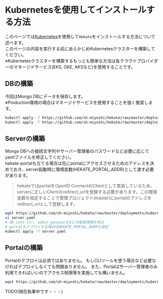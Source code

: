 # Kubernetesを使用してインストールする方法

このページでは[Kubernetes](https://kubernetes.io/ja/)を使用して`Hekate`をインストールする方法について述べます。  
このページの内容を実行する前にあらかじめKubernetesクラスターを構築してください。  
※Kubernetesクラスターを構築するもっとも簡単な方法は各クラウドプロバイダーのマネージドサービス(EKS, GKE, AKSなど)を使用することです。

## DBの構築

今回はMongo DBにデータを保存します。  
※Production環境の場合はマネージドサービスを使用することを強く推奨します。

```bash
kubectl apply -f https://github.com/sh-miyoshi/hekate/raw/master/deployments/kubernetes/mongo-pv.yaml
kubectl apply -f https://github.com/sh-miyoshi/hekate/raw/master/deployments/kubernetes/mongo.yaml
```

## Serverの構築

Mongo DBへの接続文字列やサーバー管理者のパスワードなど必要に応じてyamlファイルを修正してください。  
hekate-portalも立てる場合は先にportalにアクセスさせるためのアドレスを決めておき、server起動時に環境変数(HEKATE_PORTAL_ADDR)として渡す必要があります。

> hekateではportalをOpenID ConnectのClientとして実装しているため、serverに正しいClientのredirect_urlを登録する必要があります。この環境変数を指定することで管理プロジェクト(master)にportalのアドレスをredirect_urlとして登録します。

```bash
wget https://github.com/sh-miyoshi/hekate/raw/master/deployments/kubernetes/server.yaml
vi server.yaml
# db_conn_str, admin_passwordなどの秘密情報を修正
# portalもデプロイする場合はHEKATE_PORTAL_ADDRも設定
kubectl apply -f server.yaml
```

## Portalの構築

Portalのデプロイは必須ではありません。
もしCLIツールを使う場合など必要なければデプロイしなくても問題ありません。
また、Portalはサーバー管理者のみ利用できればいいのでアクセス制限等を実施しても構いません。

```bash
wget https://github.com/sh-miyoshi/hekate/raw/master/deployments/kubernetes/portal.yaml
```

TODO(現在執筆中です・・・)
